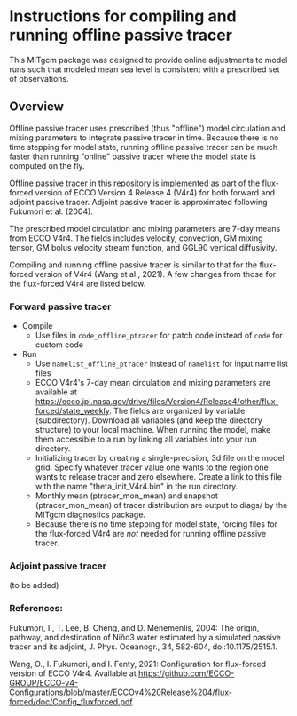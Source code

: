 # Instructions for compiling and running offline passive tracer
This MITgcm package was designed to provide online adjustments to model runs such that modeled mean sea level is consistent with a prescribed set of observations.

## Overview
Offline passive tracer uses prescribed (thus "offline") model circulation and mixing parameters to integrate passive tracer in time. Because there is no time stepping for model state, running offline passive tracer can be much faster than running "online" passive tracer where the model state is computed on the fly. 
  
Offline passive tracer in this repository is implemented as part of the flux-forced version of ECCO Version 4 Release 4 (V4r4) for both forward and adjoint passive tracer. Adjoint passive tracer is approximated following Fukumori et al. (2004).

The prescribed model circulation and mixing parameters are 7-day means from ECCO V4r4. The fields includes velocity, convection, GM mixing tensor, GM bolus velocity stream function, and GGL90 vertical diffusivity. 

Compiling and running offline passive tracer is similar to that for the flux-forced version of V4r4 (Wang et al., 2021). A few changes from those for the flux-forced V4r4 are listed below. 

### Forward passive tracer 

- Compile 
  - Use files in ``code_offline_ptracer`` for patch code instead of ``code`` for custom code
- Run
  - Use ``namelist_offline_ptracer`` instead of ``namelist`` for input name list files
  - ECCO V4r4's 7-day mean circulation and mixing parameters are available at https://ecco.jpl.nasa.gov/drive/files/Version4/Release4/other/flux-forced/state_weekly. The fields are organized by variable (subdirectory). Download all variables (and keep the directory structure) to your local machine. When running the model, make them accessible to a run by linking all variables into your run directory.  
  - Initializing tracer by creating a single-precision, 3d file on the model grid. Specify whatever tracer value one wants to the region one wants to release tracer and zero elsewhere. Create a link to this file with the name "theta_init_V4r4.bin" in the run directory.
  - Monthly mean (ptracer_mon_mean) and snapshot (ptracer_mon_mean) of tracer distribution are output to diags/ by the MITgcm diagnostics package. 
  - Because there is no time stepping for model state, forcing files for the flux-forced V4r4 are *not* needed for running offline passive tracer.
       
### Adjoint passive tracer 
  (to be added)

### References:

Fukumori, I., T. Lee, B. Cheng, and D. Menemenlis, 2004: The origin, pathway, and destination of Niño3 water estimated by a simulated passive tracer and its adjoint, J. Phys. Oceanogr., 34, 582-604, doi:10.1175/2515.1.

Wang, O., I. Fukumori, and I. Fenty, 2021: Configuration for flux-forced version of ECCO V4r4. Available at https://github.com/ECCO-GROUP/ECCO-v4-Configurations/blob/master/ECCOv4%20Release%204/flux-forced/doc/Config_fluxforced.pdf.
